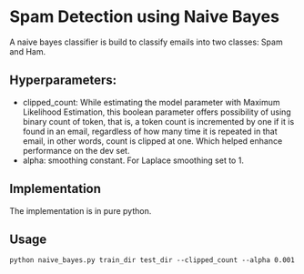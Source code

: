 # Spam Detection using Naive Bayes
A naive bayes classifier is build to classify emails into two classes: Spam and Ham.

## Hyperparameters:
- clipped_count: While estimating the model parameter with Maximum Likelihood Estimation, this boolean parameter offers
possibility of using binary count of token, that is, a token count is incremented by one if it is found in an email,
regardless of how many time it is repeated in that email, in other words, count is clipped at one. Which helped enhance
performance on the dev set.
- alpha: smoothing constant. For Laplace smoothing set to 1.
 
## Implementation
The implementation is in pure python.

## Usage
`python naive_bayes.py train_dir test_dir --clipped_count --alpha 0.001`
